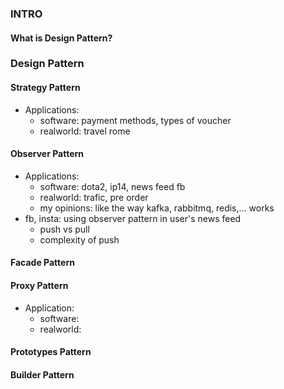 ### INTRO
#### What is Design Pattern?

### Design Pattern
#### Strategy Pattern
- Applications: 
  - software: payment methods, types of voucher
  - realworld: travel rome  

#### Observer Pattern
- Applications:
  - software: dota2, ip14, news feed fb
  - realworld: trafic, pre order
  - my opinions: like the way kafka, rabbitmq, redis,... works 
- fb, insta: using observer pattern in user's news feed
  - push vs pull
  - complexity of push

#### Facade Pattern

#### Proxy Pattern
- Application:
  - software:
  - realworld:

#### Prototypes Pattern
#### Builder Pattern